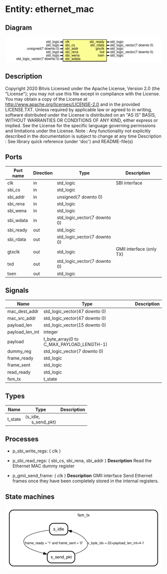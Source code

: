 # Entity: ethernet_mac

## Diagram

![Diagram](ethernet_mac.svg "Diagram")
## Description

Copyright 2020 Bitvis
Licensed under the Apache License, Version 2.0 (the "License"); you may not use this file except in compliance with the License.
You may obtain a copy of the License at http://www.apache.org/licenses/LICENSE-2.0 and in the provided LICENSE.TXT.
Unless required by applicable law or agreed to in writing, software distributed under the License is distributed on
an "AS IS" BASIS, WITHOUT WARRANTIES OR CONDITIONS OF ANY KIND, either express or implied.
See the License for the specific language governing permissions and limitations under the License.
Note : Any functionality not explicitly described in the documentation is subject to change at any time
Description : See library quick reference (under 'doc') and README-file(s)
## Ports

| Port name | Direction | Type                         | Description              |
| --------- | --------- | ---------------------------- | ------------------------ |
| clk       | in        | std_logic                    | SBI interface            |
| sbi_cs    | in        | std_logic                    |                          |
| sbi_addr  | in        | unsigned(7 downto 0)         |                          |
| sbi_rena  | in        | std_logic                    |                          |
| sbi_wena  | in        | std_logic                    |                          |
| sbi_wdata | in        | std_logic_vector(7 downto 0) |                          |
| sbi_ready | out       | std_logic                    |                          |
| sbi_rdata | out       | std_logic_vector(7 downto 0) |                          |
| gtxclk    | out       | std_logic                    | GMII interface (only TX) |
| txd       | out       | std_logic_vector(7 downto 0) |                          |
| txen      | out       | std_logic                    |                          |
## Signals

| Name            | Type                                      | Description |
| --------------- | ----------------------------------------- | ----------- |
| mac_dest_addr   | std_logic_vector(47 downto 0)             |             |
| mac_src_addr    | std_logic_vector(47 downto 0)             |             |
| payload_len     | std_logic_vector(15 downto 0)             |             |
| payload_len_int | integer                                   |             |
| payload         | t_byte_array(0 to C_MAX_PAYLOAD_LENGTH-1) |             |
| dummy_reg       | std_logic_vector(7 downto 0)              |             |
| frame_ready     | std_logic                                 |             |
| frame_sent      | std_logic                                 |             |
| read_ready      | std_logic                                 |             |
| fsm_tx          | t_state                                   |             |
## Types

| Name    | Type                                                      | Description |
| ------- | --------------------------------------------------------- | ----------- |
| t_state | (s_idle,<br><span style="padding-left:20px"> s_send_pkt)  |             |
## Processes
- p_sbi_write_regs: ( clk )
- p_sbi_read_regs: ( sbi_cs, sbi_rena, sbi_addr )
**Description**
Read the Ethernet MAC dummy register

- p_gmii_send_frame: ( clk )
**Description**
GMII interface
Send Ethernet frames once they have been completely stored in the internal registers.

## State machines

![Diagram_state_machine_0]( stm_ethernet_mac_00.svg "Diagram")